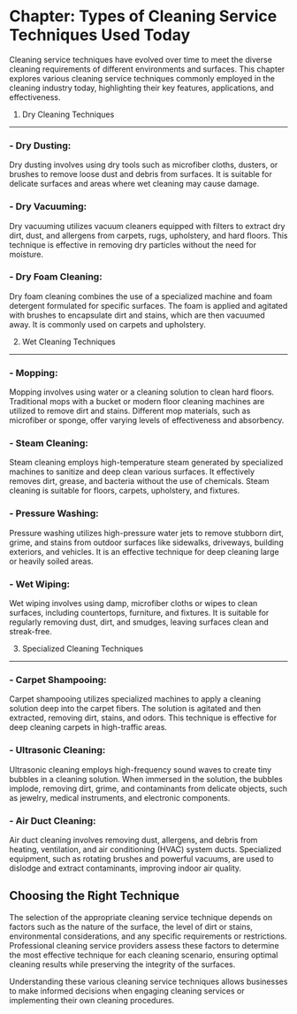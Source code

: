 Chapter: Types of Cleaning Service Techniques Used Today
========================================================

Cleaning service techniques have evolved over time to meet the diverse cleaning requirements of different environments and surfaces. This chapter explores various cleaning service techniques commonly employed in the cleaning industry today, highlighting their key features, applications, and effectiveness.

1. Dry Cleaning Techniques
--------------------------

### - Dry Dusting:

Dry dusting involves using dry tools such as microfiber cloths, dusters, or brushes to remove loose dust and debris from surfaces. It is suitable for delicate surfaces and areas where wet cleaning may cause damage.

### - Dry Vacuuming:

Dry vacuuming utilizes vacuum cleaners equipped with filters to extract dry dirt, dust, and allergens from carpets, rugs, upholstery, and hard floors. This technique is effective in removing dry particles without the need for moisture.

### - Dry Foam Cleaning:

Dry foam cleaning combines the use of a specialized machine and foam detergent formulated for specific surfaces. The foam is applied and agitated with brushes to encapsulate dirt and stains, which are then vacuumed away. It is commonly used on carpets and upholstery.

2. Wet Cleaning Techniques
--------------------------

### - Mopping:

Mopping involves using water or a cleaning solution to clean hard floors. Traditional mops with a bucket or modern floor cleaning machines are utilized to remove dirt and stains. Different mop materials, such as microfiber or sponge, offer varying levels of effectiveness and absorbency.

### - Steam Cleaning:

Steam cleaning employs high-temperature steam generated by specialized machines to sanitize and deep clean various surfaces. It effectively removes dirt, grease, and bacteria without the use of chemicals. Steam cleaning is suitable for floors, carpets, upholstery, and fixtures.

### - Pressure Washing:

Pressure washing utilizes high-pressure water jets to remove stubborn dirt, grime, and stains from outdoor surfaces like sidewalks, driveways, building exteriors, and vehicles. It is an effective technique for deep cleaning large or heavily soiled areas.

### - Wet Wiping:

Wet wiping involves using damp, microfiber cloths or wipes to clean surfaces, including countertops, furniture, and fixtures. It is suitable for regularly removing dust, dirt, and smudges, leaving surfaces clean and streak-free.

3. Specialized Cleaning Techniques
----------------------------------

### - Carpet Shampooing:

Carpet shampooing utilizes specialized machines to apply a cleaning solution deep into the carpet fibers. The solution is agitated and then extracted, removing dirt, stains, and odors. This technique is effective for deep cleaning carpets in high-traffic areas.

### - Ultrasonic Cleaning:

Ultrasonic cleaning employs high-frequency sound waves to create tiny bubbles in a cleaning solution. When immersed in the solution, the bubbles implode, removing dirt, grime, and contaminants from delicate objects, such as jewelry, medical instruments, and electronic components.

### - Air Duct Cleaning:

Air duct cleaning involves removing dust, allergens, and debris from heating, ventilation, and air conditioning (HVAC) system ducts. Specialized equipment, such as rotating brushes and powerful vacuums, are used to dislodge and extract contaminants, improving indoor air quality.

Choosing the Right Technique
----------------------------

The selection of the appropriate cleaning service technique depends on factors such as the nature of the surface, the level of dirt or stains, environmental considerations, and any specific requirements or restrictions. Professional cleaning service providers assess these factors to determine the most effective technique for each cleaning scenario, ensuring optimal cleaning results while preserving the integrity of the surfaces.

Understanding these various cleaning service techniques allows businesses to make informed decisions when engaging cleaning services or implementing their own cleaning procedures.
